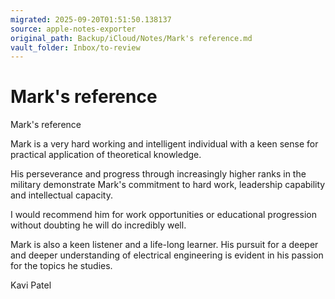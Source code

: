 ```yaml
---
migrated: 2025-09-20T01:51:50.138137
source: apple-notes-exporter
original_path: Backup/iCloud/Notes/Mark's reference.md
vault_folder: Inbox/to-review
---
```

# Mark's reference

Mark's reference

Mark is a very hard working and intelligent individual with a keen sense for practical application of theoretical knowledge. 

His perseverance and progress through increasingly higher ranks in the military demonstrate Mark's commitment to hard work, leadership capability and intellectual capacity.

I would recommend him for work opportunities or educational progression without doubting he will do incredibly well. 

Mark is also a keen listener and a life-long learner. His pursuit for a deeper and deeper understanding of electrical engineering is evident in his passion for the topics he studies.

Kavi Patel 
